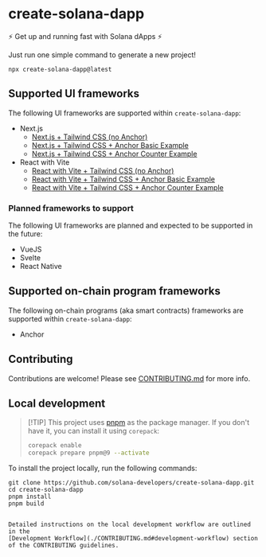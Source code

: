 # create-solana-dapp

:zap: Get up and running fast with Solana dApps :zap:

Just run one simple command to generate a new project!

```shell
npx create-solana-dapp@latest
```

## Supported UI frameworks

The following UI frameworks are supported within `create-solana-dapp`:

- Next.js
  - [Next.js + Tailwind CSS (no Anchor)](https://github.com/solana-developers/template-next-tailwind)
  - [Next.js + Tailwind CSS + Anchor Basic Example](https://github.com/solana-developers/template-next-tailwind-basic)
  - [Next.js + Tailwind CSS + Anchor Counter Example](https://github.com/solana-developers/template-next-tailwind-counter)
- React with Vite
  - [React with Vite + Tailwind CSS (no Anchor)](https://github.com/solana-developers/template-react-vite-tailwind)
  - [React with Vite + Tailwind CSS + Anchor Basic Example](https://github.com/solana-developers/template-react-vite-tailwind-basic)
  - [React with Vite + Tailwind CSS + Anchor Counter Example](https://github.com/solana-developers/template-react-vite-tailwind-counter)

### Planned frameworks to support

The following UI frameworks are planned and expected to be supported in the future:

- VueJS
- Svelte
- React Native

## Supported on-chain program frameworks

The following on-chain programs (aka smart contracts) frameworks are supported within `create-solana-dapp`:

- Anchor

## Contributing

Contributions are welcome! Please see [CONTRIBUTING.md](./CONTRIBUTING.md) for more info.

## Local development

> [!TIP] This project uses [pnpm](https://pnpm.io/) as the package manager. If you don't have it, you can install it
> using `corepack`:
>
> ```sh
> corepack enable
> corepack prepare pnpm@9 --activate
> ```

To install the project locally, run the following commands:

```shell
git clone https://github.com/solana-developers/create-solana-dapp.git
cd create-solana-dapp
pnpm install
pnpm build
```

```

Detailed instructions on the local development workflow are outlined in the
[Development Workflow](./CONTRIBUTING.md#development-workflow) section of the CONTRIBUTING guidelines.
```
